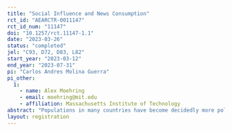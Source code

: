 ```yaml
---
title: "Social Influence and News Consumption"
rct_id: "AEARCTR-0011147"
rct_id_num: "11147"
doi: "10.1257/rct.11147-1.1"
date: "2023-03-26"
status: "completed"
jel: "C93, D72, D83, L82"
start_year: "2023-03-12"
end_year: "2023-07-31"
pi: "Carlos Andres Molina Guerra"
pi_other:
  1:
    - name: Alex Moehring
    - email: moehring@mit.edu
    - affiliation: Massachusetts Institute of Technology
abstract: "Populations in many countries have become decidedly more polarized over the last decades. Many believe that social media, which creates echo chamber-like interactions, is partly to blame. In principle, more intense communication between like-minded individuals can have two distinct impacts on political beliefs. First, individuals may receive a slanted diet of political news shared by their like-minded friends. Second, they may purposefully slant their own news consumption, and beliefs, in order to remain more in line with these friends. Despite the importance of these questions, there is little evidence for either of these two types of influences. This paper designs a unique field experiment on Twitter to separately identify both mechanisms. In our sample, politically-active individuals consume a highly slanted news diet. By varying what an individual’s social media followers see about her news diet and tracking their news consumption and sharing behavior, we test if (1) this news diet has an impact on individual behavior and beliefs; and more importantly, (2) whether individuals manipulate their news diet in order to remain more in line with their friends when they believe that their choices will be observed by these friends. This is either because they would like to signal to their friends via their news diet choices or because they are afraid of certain reactions when they deviate from a news diet aligned with their friends’ ideological position."
layout: registration
---
```


